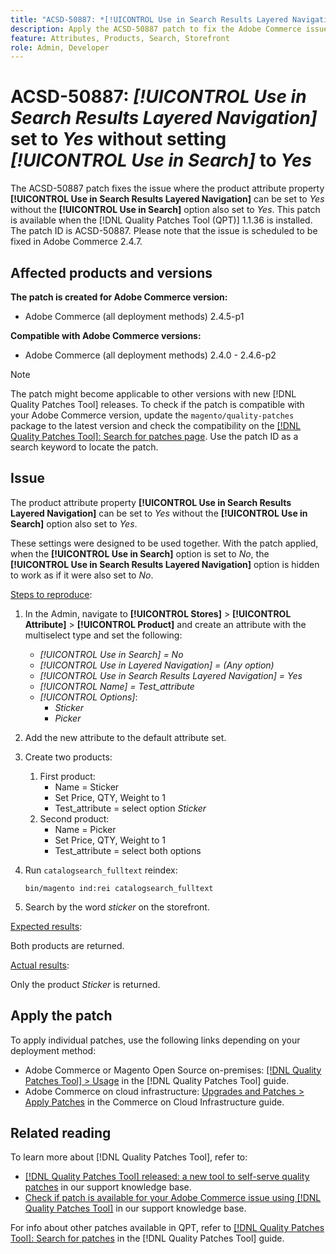 ```yaml
---
title: "ACSD-50887: *[!UICONTROL Use in Search Results Layered Navigation]* set to Yes without setting *[!UICONTROL Use in Search]* to Yes"
description: Apply the ACSD-50887 patch to fix the Adobe Commerce issue where the product attribute property *[!UICONTROL Use in Search Results Layered Navigation]* can be set to *Yes* without the *[!UICONTROL Use in Search]* option also set to *Yes*.
feature: Attributes, Products, Search, Storefront 
role: Admin, Developer
---
```


# ACSD-50887: *[!UICONTROL Use in Search Results Layered Navigation]* set to *Yes* without setting *[!UICONTROL Use in Search]* to *Yes*

The ACSD-50887 patch fixes the issue where the product attribute property **[!UICONTROL Use in Search Results Layered Navigation]** can be set to *Yes* without the **[!UICONTROL Use in Search]** option also set to *Yes*. This patch is available when the [!DNL Quality Patches Tool (QPT)] 1.1.36 is installed. The patch ID is ACSD-50887. Please note that the issue is scheduled to be fixed in Adobe Commerce 2.4.7.

## Affected products and versions

**The patch is created for Adobe Commerce version:**

* Adobe Commerce (all deployment methods) 2.4.5-p1

**Compatible with Adobe Commerce versions:**

* Adobe Commerce (all deployment methods) 2.4.0 - 2.4.6-p2

>[!NOTE]
>
>The patch might become applicable to other versions with new [!DNL Quality Patches Tool] releases. To check if the patch is compatible with your Adobe Commerce version, update the `magento/quality-patches` package to the latest version and check the compatibility on the [[!DNL Quality Patches Tool]: Search for patches page](https://experienceleague.adobe.com/tools/commerce-quality-patches/index.html). Use the patch ID as a search keyword to locate the patch.

## Issue

The product attribute property **[!UICONTROL Use in Search Results Layered Navigation]** can be set to *Yes* without the **[!UICONTROL Use in Search]** option also set to *Yes*. 

These settings were designed to be used together. With the patch applied, when the **[!UICONTROL Use in Search]** option is set to *No*, the **[!UICONTROL Use in Search Results Layered Navigation]** option is hidden to work as if it were also set to *No*.

<u>Steps to reproduce</u>:

1. In the Admin, navigate to **[!UICONTROL Stores]** > **[!UICONTROL Attribute]** > **[!UICONTROL Product]** and create an attribute with the multiselect type and set the following:

    * *[!UICONTROL Use in Search] = No*
    * *[!UICONTROL Use in Layered Navigation] = (Any option)*
    * *[!UICONTROL Use in Search Results Layered Navigation] = Yes*
    * *[!UICONTROL Name] = Test_attribute*
    * *[!UICONTROL Options]*:
        * *Sticker*
        * *Picker*
       
1. Add the new attribute to the default attribute set.
1. Create two products:

    1. First product:
        * Name = Sticker
        * Set Price, QTY, Weight to 1
        * Test_attribute = select option *Sticker*
    1. Second product:
        * Name = Picker
        * Set Price, QTY, Weight to 1
        * Test_attribute = select both options

1. Run `catalogsearch_fulltext` reindex:
    
    `bin/magento ind:rei catalogsearch_fulltext`

1. Search by the word *sticker* on the storefront.

<u>Expected results</u>:

Both products are returned.

<u>Actual results</u>:

Only the product *Sticker* is returned.

## Apply the patch

To apply individual patches, use the following links depending on your deployment method:

* Adobe Commerce or Magento Open Source on-premises: [[!DNL Quality Patches Tool] > Usage](https://experienceleague.adobe.com/docs/commerce-operations/tools/quality-patches-tool/usage.html) in the [!DNL Quality Patches Tool] guide.
* Adobe Commerce on cloud infrastructure: [Upgrades and Patches > Apply Patches](https://experienceleague.adobe.com/docs/commerce-cloud-service/user-guide/develop/upgrade/apply-patches.html) in the Commerce on Cloud Infrastructure guide.

## Related reading

To learn more about [!DNL Quality Patches Tool], refer to:

* [[!DNL Quality Patches Tool] released: a new tool to self-serve quality patches](/help/announcements/adobe-commerce-announcements/magento-quality-patches-released-new-tool-to-self-serve-quality-patches.md) in our support knowledge base.
* [Check if patch is available for your Adobe Commerce issue using [!DNL Quality Patches Tool]](/help/support-tools/patches-available-in-qpt-tool/check-patch-for-magento-issue-with-magento-quality-patches.md) in our support knowledge base.

For info about other patches available in QPT, refer to [[!DNL Quality Patches Tool]: Search for patches](https://experienceleague.adobe.com/tools/commerce-quality-patches/index.html) in the [!DNL Quality Patches Tool] guide.